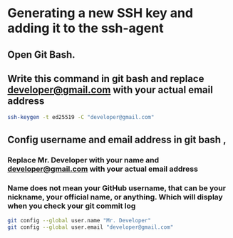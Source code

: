 # Generating a new SSH key and adding it to the ssh-agent
## Open Git Bash.
## Write this command in git bash and replace **developer@gmail.com** with your actual email address
```bash
ssh-keygen -t ed25519 -C "developer@gmail.com"
```
## Config username and email address in git bash , 
### Replace **Mr. Developer** with your name and **developer@gmail.com** with your actual email address
### Name does not mean your GitHub username, that can be your nickname, your official name, or anything. Which will display when you check your git commit log
```bash
git config --global user.name "Mr. Developer"
git config --global user.email "developer@gmail.com"
```

